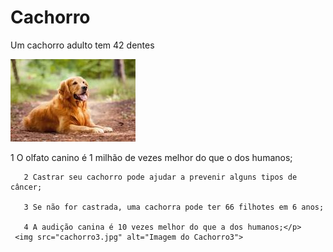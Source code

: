 <!DOCTYPE html>
<html lang="pt-br">
<head>
   <meta charset="UTF-8">
   <meta name="viewport" content="width=device-width, initial-scale=1.0">
   <title>teste</title>
   <link rel="stylesheet" href="style.css">
</head>
<body>
   <h1> Cachorro </h1>
   <P> Um cachorro adulto tem 42 dentes </P>
   <img src="cac" alt="Imagem do cac">
     <p>
       1 O olfato canino é 1 milhão de vezes melhor do que o dos humanos;

       2 Castrar seu cachorro pode ajudar a prevenir alguns tipos de câncer;

       3 Se não for castrada, uma cachorra pode ter 66 filhotes em 6 anos;

       4 A audição canina é 10 vezes melhor do que a dos humanos;</p>
     <img src="cachorro3.jpg" alt="Imagem do Cachorro3">
</body>
</html>
